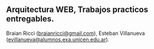 ## Arquitectura WEB, Trabajos practicos entregables.

Braian Ricci (braianricci@gmail.com), Esteban Villanueva (evillanueva@alumnos.exa.unicen.edu.ar).
